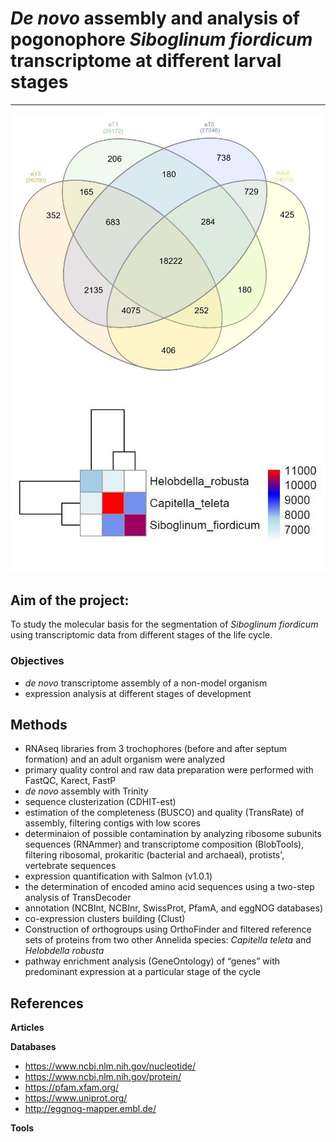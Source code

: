 # *De novo* assembly and analysis of pogonophore *Siboglinum fiordicum* transcriptome at different larval stages

---
![venn diagramm of diffexpression](venn_diagramm.jpg "venn diagramm of diffexpression")
![heat map of orthogroups](orthogroups.jpg "heat map of orthogroups")

## Aim of the project: 

To study the molecular basis for the segmentation of *Siboglinum fiordicum* using transcriptomic data from different stages of the life cycle.

### Objectives 

- *de novo* transcriptome assembly of a non-model organism 
- expression analysis at different stages of development

## Methods
- RNAseq libraries from 3 trochophores (before and after septum formation) and an adult organism were analyzed
- primary quality control and raw data preparation were performed with FastQC, Karect, FastP
- *de novo* assembly with Trinity
- sequence clusterization (CDHIT-est) 
- estimation of the completeness (BUSCO) and quality (TransRate) of assembly, filtering contigs with low scores
- determinaion of possible contamination by analyzing ribosome subunits sequences (RNAmmer) and transcriptome composition (BlobTools), filtering ribosomal, prokaritic (bacterial and archaeal), protists', vertebrate sequences
- expression quantification with Salmon (v1.0.1)
- the determination of encoded amino acid sequences using a two-step analysis of TransDecoder
- annotation (NCBInt, NCBInr, SwissProt, PfamA, and eggNOG databases)
- co-expression clusters building (Clust)
- Construction of orthogroups using OrthoFinder and filtered reference sets of proteins from two other Annelida species: *Capitella teleta* and *Helobdella robusta*
- pathway enrichment analysis (GeneOntology) of “genes” with predominant expression at a particular stage of the cycle

## References
__Articles__

__Databases__
- https://www.ncbi.nlm.nih.gov/nucleotide/
- https://www.ncbi.nlm.nih.gov/protein/
- https://pfam.xfam.org/
- https://www.uniprot.org/
- http://eggnog-mapper.embl.de/

__Tools__

